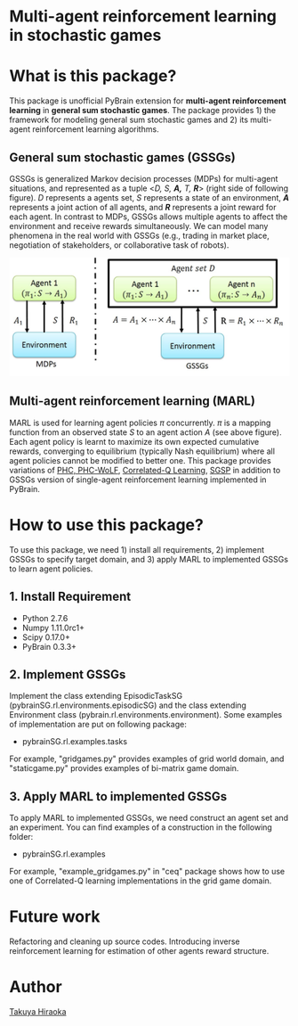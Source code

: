 Multi-agent reinforcement learning in stochastic games
====

# What is this package?
This package is unofficial PyBrain extension for __multi-agent reinforcement learning__ in __general sum stochastic games__. 
The package provides 1) the framework for modeling general sum stochastic games and 2) its multi-agent reinforcement learning algorithms. 


## General sum stochastic games (GSSGs)
GSSGs is generalized Markov decision processes (MDPs) for multi-agent situations, and represented as a tuple <_D,_ _S,_ ___A,___  _T,_ ___R___> (right side of following figure). 
_D_ represents a agents set, _S_ represents a state of an environment, ___A___ represents a joint action of all agents, and ___R___ represents a joint reward for each agent. In contrast to MDPs, GSSGs allows multiple agents to affect the environment and receive rewards simultaneously. 
We can model many phenomena in the real world with GSSGs (e.g., trading in market place, negotiation of stakeholders, or collaborative task of robots). 

![img](./Images/MDPsandGSSGs.jpg "MDPs and GSSGs")


## Multi-agent reinforcement learning (MARL)
MARL is used for learning agent policies $\pi$ concurrently. 
$\pi$ is a mapping function from an observed state _S_ to an agent action _A_ (see above figure). 
Each agent policy is learnt to maximize its own expected cumulative rewards, converging to equilibrium (typically Nash equilibrium) where all agent policies cannot be modified to better one. 
This package provides variations of [PHC, PHC-WoLF](http://www.cs.cmu.edu/~mmv/papers/01ijcai-mike.pdf), [Correlated-Q Learning](https://www.aaai.org/Papers/ICML/2003/ICML03-034.pdf), [SGSP](http://www.ifaamas.org/Proceedings/aamas2015/aamas/p1371.pdf) in addition to GSSGs version of single-agent reinforcement learning implemented in PyBrain. 


# How to use this package?
To use this package, we need 1) install all requirements, 2) implement GSSGs to specify target domain, and 3) apply MARL to implemented GSSGs to learn agent policies. 

## 1. Install Requirement
* Python 2.7.6
* Numpy 1.11.0rc1+
* Scipy 0.17.0+
* PyBrain 0.3.3+

## 2. Implement GSSGs 
Implement the class extending EpisodicTaskSG (pybrainSG.rl.environments.episodicSG) and the class extending Environment class (pybrain.rl.environments.environment). 
Some examples of implementation are put on following package: 

* pybrainSG.rl.examples.tasks

For example, "gridgames.py" provides examples of grid world domain, and "staticgame.py" provides examples of bi-matrix game domain. 

## 3. Apply MARL to implemented GSSGs
To apply MARL to implemented GSSGs, we need construct an agent set and an experiment. 
You can find examples of a construction in the following folder: 

* pybrainSG.rl.examples

For example, "example_gridgames.py" in "ceq" package shows how to use one of Correlated-Q learning implementations in the grid game domain. 

# Future work
Refactoring and cleaning up source codes.
Introducing inverse reinforcement learning for estimation of other agents reward structure. 

# Author
[Takuya Hiraoka](http://isw3.naist.jp/~takuya-h/)
